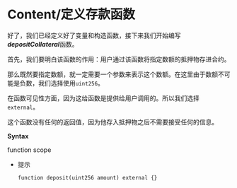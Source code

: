 # Content/定义存款函数

好了，我们已经定义好了变量和构造函数，接下来我们开始编写***depositCollateral***函数。

首先，我们要明白该函数的作用：用户通过该函数将指定数额的抵押物存进合约。

那么既然要指定数额，就一定需要一个参数来表示这个数额。在这里由于数额不可能是负数，我们选择使用`uint256`。

在函数可见性方面，因为这给函数是提供给用户调用的。所以我们选择`external`。

这个函数没有任何的返回值，因为他存入抵押物之后不需要接受任何的信息。

**Syntax**

function scope

- 提示
    
    ```solidity
    function deposit(uint256 amount) external {}
    ```
    
